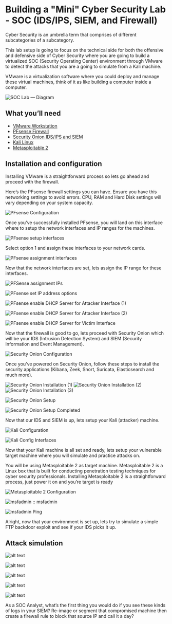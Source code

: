 # Building a "Mini" Cyber Security Lab - SOC (IDS/IPS, SIEM, and Firewall)

Cyber Security is an umbrella term that comprises of different subcategories of a subcategory.

This lab setup is going to focus on the technical side for both the offensive and defensive side of Cyber Security where you are going to build a virtualized SOC (Security Operating Center) environment through VMware to detect the attacks that you are a going to simulate from a Kali machine.

VMware is a virtualization software where you could deploy and manage these virtual machines, think of it as like building a computer inside a computer.

![SOC Lab — Diagram](soc_lag-diagram.png)

## What you’ll need

- [VMware Workstation](https://www.vmware.com/products/desktop-hypervisor/workstation-and-fusion)
- [PFsense Firewall](https://www.pfsense.org/download)
- [Security Onion IDS/IPS and SIEM](https://github.com/Security-Onion-Solutions/security-onion/blob/master/Verify_ISO.md)
- [Kali Linux](https://www.kali.org/downloads)
- [Metasploitable 2](https://sourceforge.net/projects/metasploitable)

## Installation and configuration

Installing VMware is a straightforward process so lets go ahead and proceed with the firewall.

Here’s the PFsense firewall settings you can have. Ensure you have this networking settings to avoid errors. CPU, RAM and Hard Disk settings will vary depending on your system capacity.

![PFsense Configuration](pf_sense-config.png)

Once you’ve successfully installed PFsense, you will land on this interface where to setup the network interfaces and IP ranges for the machines.

![PFsense setup interfaces](pf_sense-setup_iface.png)

Select option 1 and assign these interfaces to your network cards.

![PFsense assignment interfaces](pf_sense-assign_iface.png)

Now that the network interfaces are set, lets assign the IP range for these interfaces.

![PFSense assignment IPs](pf_sense-assign_ip.png)

![PFsense set IP address options](pf_sense-set_ip_opts.png)

![PFsense enable DHCP Server for Attacker Interface (1)](pf_sense-enable_dhcp_attack_iface-1.png)

![PFsense enable DHCP Server for Attacker Interface (2)](pf_sense-enable_dhcp_attack_iface-2.png)

![PFsense enable DHCP Server for Victim Interface](pf_sense-enable_dhcp_victim_iface.png)

Now that the firewall is good to go, lets proceed with Security Onion which will be your IDS (Intrusion Detection System) and SIEM (Security Information and Event Management).

![Security Onion Configuration](sec_onion_config.png)

Once you’ve powered on Security Onion, follow these steps to install the security applications (Kibana, Zeek, Snort, Suricata, Elasticsearch and much more).

![Security Onion Installation (1)](sec_onion_install-1.png)
![Security Onion Installation (2)](sec_onion_install-2.png)
![Security Onion Installation (3)](sec_onion_install-3.png)

![Security Onion Setup](sec_onion_setup.png)

![Security Onion Setup Completed](sec_onion_completed.png)

Now that our IDS and SIEM is up, lets setup your Kali (attacker) machine.

![Kali Configuration](kali-config.png)

![Kali Config Interfaces](kali-iface.png)

Now that your Kali machine is all set and ready, lets setup your vulnerable target machine where you will simulate and practice attacks on.

You will be using Metasploitable 2 as target machine. Metasploitable 2 is a Linux box that is built for conducting penetration testing techniques for cyber security professionals. Installing Metasploitable 2 is a straightforward process, just power it on and you’re target is ready

![Metasploitable 2 Configuration](metasploitable_2-config.png)

![msfadmin :: msfadmin](msfadmin-msfadmin.png)

![msfadmin Ping](msfadmin-ping.png)

Alright, now that your environment is set up, lets try to simulate a simple FTP backdoor exploit and see if your IDS picks it up.

## Attack simulation

![alt text](attack_simulation-1.png)

![alt text](attack_simulation-2.png)

![alt text](attack_simulation-3.png)

![alt text](attack_simulation-4.png)

![alt text](attack_simulation-5.png)

As a SOC Analyst, what’s the first thing you would do if you see these kinds of logs in your SIEM? Re-image or segment that compromised machine then create a firewall rule to block that source IP and call it a day?
